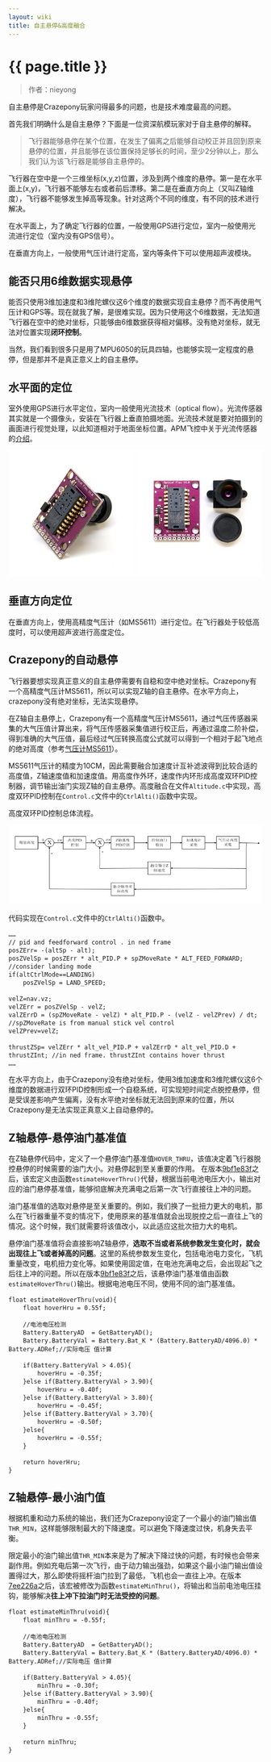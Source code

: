 ```yaml
---
layout: wiki
title: 自主悬停&高度融合
---
```


# {{ page.title }}

> 作者：nieyong

自主悬停是Crazepony玩家问得最多的问题，也是技术难度最高的问题。

首先我们明确什么是自主悬停？下面是一位资深航模玩家对于自主悬停的解释。

> 飞行器能够悬停在某个位置，在发生了偏离之后能够自动校正并且回到原来悬停的位置，并且能够在该位置保持足够长的时间，至少2分钟以上，那么我们认为该飞行器是能够自主悬停的。

飞行器在空中是一个三维坐标(x,y,z)位置，涉及到两个维度的悬停。第一是在水平面上(x,y)，飞行器不能够左右或者前后漂移。第二是在垂直方向上（又叫Z轴维度），飞行器不能够发生掉高等现象。针对这两个不同的维度，有不同的技术进行解决。

在水平面上，为了确定飞行器的位置，一般使用GPS进行定位，室内一般使用光流进行定位（室内没有GPS信号）。

在垂直方向上，一般使用气压计进行定高，室内等条件下可以使用超声波模块。

## 能否只用6维数据实现悬停

能否只使用3维加速度和3维陀螺仪这6个维度的数据实现自主悬停？而不再使用气压计和GPS等。现在就我了解，是很难实现。因为只使用这个6维数据，无法知道飞行器在空中的绝对坐标，只能够由6维数据获得相对偏移。没有绝对坐标，就无法对位置实现**闭环控制**。

当然，我们看到很多只是用了MPU6050的玩具四轴，也能够实现一定程度的悬停，但是那并不是真正意义上的自主悬停。

## 水平面的定位

室外使用GPS进行水平定位，室内一般使用光流技术（optical flow）。光流传感器其实就是一个摄像头，安装在飞行器上垂直拍摄地面。光流技术就是要对拍摄到的画面进行视觉处理，以此知道相对于地面坐标位置。APM飞控中关于光流传感器的[介绍](http://copter.ardupilot.cn/wiki/optical-flow-sensor/)。

![](/assets/img/optical-flow-sensor.jpg)
![](/assets/img/optical-flow-sensor-2.jpg)

## 垂直方向定位

在垂直方向上，使用高精度气压计（如MS5611）进行定位。在飞行器处于较低高度时，可以使用超声波进行高度定位。

## Crazepony的自动悬停

飞行器要想实现真正意义的自主悬停需要有自稳和空中绝对坐标。Crazepony有一个高精度气压计MS5611，所以可以实现Z轴的自主悬停。在水平方向上，crazepony没有绝对坐标，无法实现悬停。

在Z轴自主悬停上，Crazepony有一个高精度气压计MS5611，通过气压传感器采集的大气压值计算出来，将气压传感器采集值进行校正后，再通过温度二阶补偿，得到准确的大气压值，最后经过气压转换高度公式就可以得到一个相对于起飞地点的绝对高度（参考[气压计MS5611](./ms5611.html)）。

MS5611气压计的精度为10CM，因此需要融合加速度计互补滤波得到比较合适的高度值，Z轴速度值和加速度值。用高度作外环，速度作内环形成高度双环PID控制器，调节输出油门实现Z轴的自主悬停。高度融合在文件`Altitude.c`中实现，高度双环PID控制在`Control.c`文件中的`CtrlAlti()`函数中实现。

高度双环PID控制总体流程。

![](/assets/img/gdpid.png)

代码实现在`Control.c`文件中的`CtrlAlti()`函数中。

~~~
……
// pid and feedforward control . in ned frame
posZErr= -(altSp - alt);
posZVelSp = posZErr * alt_PID.P + spZMoveRate * ALT_FEED_FORWARD;
//consider landing mode
if(altCtrlMode==LANDING)
    posZVelSp = LAND_SPEED;

velZ=nav.vz;	
velZErr = posZVelSp - velZ;
valZErrD = (spZMoveRate - velZ) * alt_PID.P - (velZ - velZPrev) / dt;	//spZMoveRate is from manual stick vel control
velZPrev=velZ;

thrustZSp= velZErr * alt_vel_PID.P + valZErrD * alt_vel_PID.D + thrustZInt;	//in ned frame. thrustZInt contains hover thrust
……
~~~

在水平方向上，由于Crazepony没有绝对坐标，使用3维加速度和3维陀螺仪这6个维度的数据进行双环PID控制形成一个自稳系统，可实现短时间定点脱控悬停，但是受误差影响产生偏离，没有水平绝对坐标就无法回到原来的位置，所以Crazepony是无法实现正真意义上自动悬停的。

## Z轴悬停-悬停油门基准值

在Z轴悬停代码中，定义了一个悬停油门基准值`HOVER_THRU`，该值决定着飞行器脱控悬停的时候需要的油门大小。对悬停起到至关重要的作用。 在版本[9bf1e83f](https://github.com/Crazepony/crazepony-firmware-none/commit/9bf1e83f78c5f238e65faac1f0ac2cba1527cc29)之后，该宏定义由函数`estimateHoverThru()`代替，根据当前电池电压大小，输出对应的油门悬停基准值，能够彻底解决充满电之后第一次飞行直接往上冲的问题。

油门基准值的选取对悬停是至关重要的。例如，我们换了一批扭力更大的电机，那么在飞行器重量不变的情况下，使用原来的基准值就会出现脱控之后一直往上飞的情况。这个时候，我们就需要将该值改小，以此适应这批次扭力大的电机。

悬停油门基准值将会直接影响Z轴悬停，**选取不当或者系统参数发生变化时，就会出现往上飞或者掉高的问题**。这里的系统参数发生变化，包括电池电力变化，飞机重量改变，电机扭力变化等。如果使用固定值，在电池充满电之后，会出现起飞之后往上冲的问题。所以在版本[9bf1e83f](https://github.com/Crazepony/crazepony-firmware-none/commit/9bf1e83f78c5f238e65faac1f0ac2cba1527cc29)之后，该悬停油门基准值由函数`estimateHoverThru()`输出。根据电池电压不同，使用不同的油门基准值。

~~~
float estimateHoverThru(void){
	float hoverHru = 0.55f;
	
	//电池电压检测
	Battery.BatteryAD  = GetBatteryAD();
	Battery.BatteryVal = Battery.Bat_K * (Battery.BatteryAD/4096.0) * Battery.ADRef;//实际电压 值计算
	
	if(Battery.BatteryVal > 4.05){
		hoverHru = -0.35f;
	}else if(Battery.BatteryVal > 3.90){
		hoverHru = -0.40f;
	}else if(Battery.BatteryVal > 3.80){
		hoverHru = -0.45f;
	}else if(Battery.BatteryVal > 3.70){
		hoverHru = -0.50f;
	}else{
		hoverHru = -0.55f;
	}

	return hoverHru;
}
~~~

## Z轴悬停-最小油门值
根据机重和动力系统的输出，我们还为Crazepony设定了一个最小的油门输出值`THR_MIN`，这样能够限制最大的下降速度。可以避免下降速度过快，机身失去平衡。

限定最小的油门输出值`THR_MIN`本来是为了解决下降过快的问题，有时候也会带来副作用。例如充电后第一次飞行，由于动力输出强劲，如果这个最小油门输出值设置得过大，那么即使将摇杆油门拉到了最低，飞机也会一直往上冲。在版本[7ee226a](https://github.com/Crazepony/crazepony-firmware-none/commit/7ee226a181f03e50f1d0b4a09fb3faf534ccd0a9)之后，该宏被修改为函数`estimateMinThru()`，将输出和当前电池电压挂钩，能够解决**往上冲下拉油门时无法受控的问题**。

~~~
float estimateMinThru(void){
	float minThru = -0.55f;
	
	//电池电压检测
	Battery.BatteryAD  = GetBatteryAD();
	Battery.BatteryVal = Battery.Bat_K * (Battery.BatteryAD/4096.0) * Battery.ADRef;//实际电压 值计算
	
	if(Battery.BatteryVal > 4.05){
		minThru = -0.30f;
	}else if(Battery.BatteryVal > 3.90){
		minThru = -0.40f;
	}else{
		minThru = -0.55f;
	}
	
	return minThru;
}
~~~
